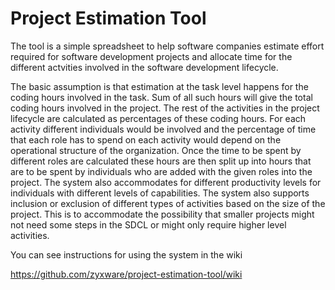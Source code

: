 Project Estimation Tool
=======================

The tool is a simple spreadsheet to help software companies estimate effort required for software development projects and allocate time for the different actvities involved in the software development lifecycle.

The basic assumption is that estimation at the task level happens for the coding hours involved in the task. Sum of all such hours will give the total coding hours involved in the project. The rest of the activities in the project lifecycle are calculated as percentages of these coding hours. For each activity different individuals would be involved and the percentage of time that each role has to spend on each activity would depend on the operational structure of the organization. Once the time to be spent by different roles are calculated these hours are then split up into hours that are to be spent by individuals who are added with the given roles into the project. The system also accommodates for different productivity levels for individuals with different levels of capabilities. The system also supports inclusion or exclusion of different types of activities based on the size of the project. This is to accommodate the possibility that smaller projects might not need some steps in the SDCL or might only require higher level activities. 

You can see instructions for using the system in the wiki

https://github.com/zyxware/project-estimation-tool/wiki
